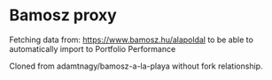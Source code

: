 # Bamosz proxy

Fetching data from: https://www.bamosz.hu/alapoldal to be able to automatically import to Portfolio Performance

Cloned from adamtnagy/bamosz-a-la-playa without fork relationship.
